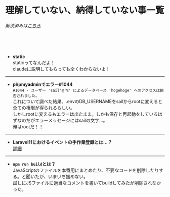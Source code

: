 # 理解していない、納得していない事一覧
###### 解決済みは[こちら](https://github.com/suzukidog/TIL/blob/main/UnderstoodConcepts.md)
<br>
<br>


- **static**
<br>staticってなんだよ！
<br>claudeに説明してもらっても全くわからないよ！
***


- **phpmyadminでエラー#1044**
<br>`#1044 - ユーザー 'sail'@'%' によるデータベース 'hogehoge' へのアクセスは拒否されました。`
<br>これについて調べた結果、.envのDB_USERNAMEをsailからrootに変えると全ての権限が得られるらしい。
<br>しかしrootに変えるもエラーは出たまま。しかも保存と再起動をしているはずなのだがエラーメッセージにはsailの文字…。
<br>俺はrootだ！！

***
- **Laravel11におけるイベントの手作業登録とは…？**
<br>[詳細](https://qiita.com/suzukidog/items/510ac8193b67aec71467#%E7%96%91%E5%95%8Fevent-listener)

***
- **`npm run build`とは？**
<br>JavaScriptのファイルを本番用にまとめたり、不要なコードを削除したりする。と聞いたが、いまいち掴めない。
<br>試しにJSファイルに適当なコメントを書いてbuildしてみたが削除されなかった。



<!-- 今の所ナイヨ！ -->
<!--
- **タイトル**
説明
<br>説明
-->
